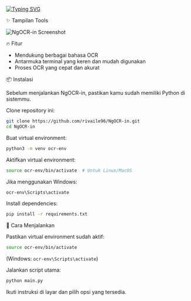 [![Typing SVG](https://readme-typing-svg.herokuapp.com?font=Fira+Code&size=34&pause=1000&width=435&lines=NgOCR-in)](https://git.io/typing-svg)

✨ Tampilan Tools

![NgOCR-in Screenshot](https://i.imgur.com/8k4eAiU.png)


🔥 Fitur

- Mendukung berbagai bahasa OCR
- Antarmuka terminal yang keren dan mudah digunakan
- Proses OCR yang cepat dan akurat

📦 Instalasi

Sebelum menjalankan NgOCR-in, pastikan kamu sudah memiliki Python di sistemmu.

Clone repository ini:

```bash
git clone https://github.com/rivaile96/NgOCR-in.git
cd NgOCR-in
```

Buat virtual environment:

```bash
python3 -m venv ocr-env
```

Aktifkan virtual environment:

```bash
source ocr-env/bin/activate  # Untuk Linux/MacOS
```

Jika menggunakan Windows:

```bash
ocr-env\Scripts\activate
```

Install dependencies:

```bash
pip install -r requirements.txt
```

🚀 Cara Menjalankan

Pastikan virtual environment sudah aktif:

```bash
source ocr-env/bin/activate
```

(Windows: `ocr-env\Scripts\activate`)

Jalankan script utama:

```bash
python main.py
```

Ikuti instruksi di layar dan pilih opsi yang tersedia.

